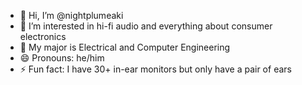 - 👋 Hi, I’m @nightplumeaki
- 👀 I’m interested in hi-fi audio and everything about consumer electronics
- 🌱 My major is Electrical and Computer Engineering
- 😄 Pronouns: he/him
- ⚡ Fun fact: I have 30+ in-ear monitors but only have a pair of ears

<!---
nightplumeaki/nightplumeaki is a ✨ special ✨ repository because its `README.md` (this file) appears on your GitHub profile.
You can click the Preview link to take a look at your changes.
--->
